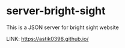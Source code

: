 # server-bright-sight
This is a JSON server for bright sight website

LINK: https://astik0398.github.io/
